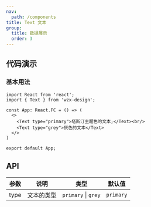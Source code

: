 ```yaml
---
nav:
  path: /components
title: Text 文本
group: 
  title: 数据展示
  order: 3
---
```


## 代码演示

### 基本用法

```tsx
import React from 'react';
import { Text } from 'wzx-design';

const App: React.FC = () => (
  <>
    <Text type="primary">塔斯汀主题色的文本;</Text><br/>
    <Text type="grey">灰色的文本</Text>
  </>
)

export default App;
```
## API

| 参数 | 说明 | 类型 | 默认值 |
| --- | --- | --- | --- |
| type | 文本的类型 | `primary` \| `grey` | `primary` |